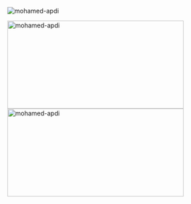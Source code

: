 <p align="left">
  <img src="https://komarev.com/ghpvc/?username=mohamed-apdi&label=Profile%20views&color=0e75b6&style=flat" alt="mohamed-apdi" />
</p>
<img width="400" height="200" style="object-fit: contain;" src="https://github-readme-stats.vercel.app/api?username=mohamed-apdi&show_icons=true&theme=vue-dark&locale=en" alt="mohamed-apdi" />
<img width="400" height="200" style="object-fit: contain;" src="https://streak-stats.demolab.com?user=mohamed-apdi&theme=vue-dark&hide_border=false&locale=en" alt="mohamed-apdi"  />
